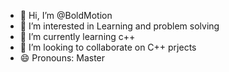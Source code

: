 - 👋 Hi, I’m @BoldMotion
- 👀 I’m interested in Learning and problem solving
- 🌱 I’m currently learning c++
- 💞️ I’m looking to collaborate on C++ prjects
- 😄 Pronouns: Master

<!---
BoldMotion/BoldMotion is a ✨ special ✨ repository because its `README.md` (this file) appears on your GitHub profile.
You can click the Preview link to take a look at your changes.
--->
